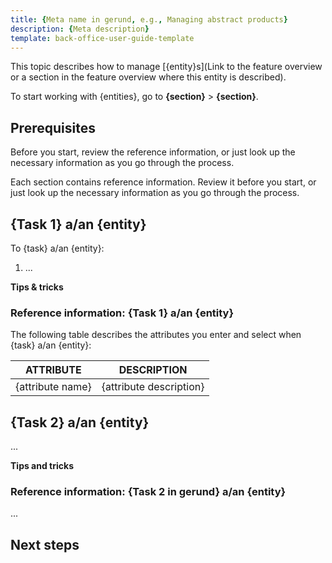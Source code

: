 ```yaml
---
title: {Meta name in gerund, e.g., Managing abstract products}
description: {Meta description}
template: back-office-user-guide-template
---
```



This topic describes how to manage [{entity}s](Link to the feature overview or a section in the feature overview where this entity is described).

To start working with {entities}, go to **{section}** > **{section}**.

## Prerequisites

<!-- Additional actions that should be done in a section different from the one you are describing. -->

<!-- If your guide has only one Reference information section, copy and paste the following text:-->
Before you start, review the reference information, or just look up the necessary information as you go through the process.

<!-- If your guide has more than one Reference information section, copy and paste the following text: -->

Each section contains reference information. Review it before you start, or just look up the necessary information as you go through the process.

## {Task 1} a/an {entity} <!-- in gerund, i.e., Managing abstract products -->

To {task} a/an {entity}:
1. ...

**Tips & tricks**
<!-- <br>A list of useful information relevant only to the task you've described. -->

### Reference information: {Task 1} a/an {entity} <!-- Task 1 in gerund, i.e., Reference information: Managing abstract products -->

<!--List all attributes and their descriptions for Task 1 in this section -->
The following table describes the attributes you enter and select when {task} a/an {entity}:

| ATTRIBUTE | DESCRIPTION |
| --- | --- |
|{attribute name} | {attribute description} |

## {Task 2} a/an {entity}

...

**Tips and tricks**
<!-- <br>A list of useful information relevant only to the task you've described. -->

### Reference information: {Task 2 in gerund} a/an {entity}

...

## Next steps

<!--List all related back office user guides that can be used next. -->
